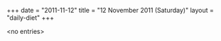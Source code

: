 +++
date = "2011-11-12"
title = "12 November 2011 (Saturday)"
layout = "daily-diet"
+++

<p>&lt;no entries&gt;</p>